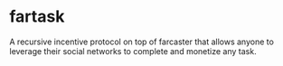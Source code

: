 # fartask
A recursive incentive protocol on top of farcaster that allows anyone to leverage their social networks to complete and monetize any task.
